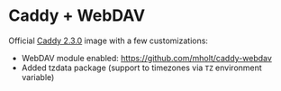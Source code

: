 # Caddy + WebDAV

Official [Caddy 2.3.0](https://hub.docker.com/_/caddy?tab=description) image with a few customizations:

- WebDAV module enabled: https://github.com/mholt/caddy-webdav
- Added tzdata package (support to timezones via `TZ` environment variable)
